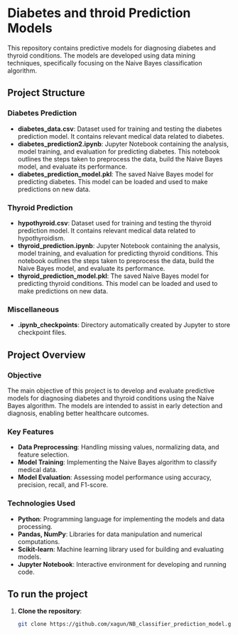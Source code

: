 # Diabetes and throid Prediction Models

This repository contains predictive models for diagnosing diabetes and thyroid conditions. The models are developed using data mining techniques, specifically focusing on the Naive Bayes classification algorithm.

## Project Structure

### Diabetes Prediction
- **diabetes_data.csv**: Dataset used for training and testing the diabetes prediction model. It contains relevant medical data related to diabetes.
- **diabetes_prediction2.ipynb**: Jupyter Notebook containing the analysis, model training, and evaluation for predicting diabetes. This notebook outlines the steps taken to preprocess the data, build the Naive Bayes model, and evaluate its performance.
- **diabetes_prediction_model.pkl**: The saved Naive Bayes model for predicting diabetes. This model can be loaded and used to make predictions on new data.

### Thyroid Prediction
- **hypothyroid.csv**: Dataset used for training and testing the thyroid prediction model. It contains relevant medical data related to hypothyroidism.
- **thyroid_prediction.ipynb**: Jupyter Notebook containing the analysis, model training, and evaluation for predicting thyroid conditions. This notebook outlines the steps taken to preprocess the data, build the Naive Bayes model, and evaluate its performance.
- **thyroid_prediction_model.pkl**: The saved Naive Bayes model for predicting thyroid conditions. This model can be loaded and used to make predictions on new data.

### Miscellaneous
- **.ipynb_checkpoints**: Directory automatically created by Jupyter to store checkpoint files.

## Project Overview

### Objective
The main objective of this project is to develop and evaluate predictive models for diagnosing diabetes and thyroid conditions using the Naive Bayes algorithm. The models are intended to assist in early detection and diagnosis, enabling better healthcare outcomes.

### Key Features
- **Data Preprocessing**: Handling missing values, normalizing data, and feature selection.
- **Model Training**: Implementing the Naive Bayes algorithm to classify medical data.
- **Model Evaluation**: Assessing model performance using accuracy, precision, recall, and F1-score.

### Technologies Used
- **Python**: Programming language for implementing the models and data processing.
- **Pandas, NumPy**: Libraries for data manipulation and numerical computations.
- **Scikit-learn**: Machine learning library used for building and evaluating models.
- **Jupyter Notebook**: Interactive environment for developing and running code.

## To run the project

1. **Clone the repository**:
   ```bash
   git clone https://github.com/xagun/NB_classifier_prediction_model.git![image](https://github.com/user-attachments/assets/0c39f8e0-6ee4-49d3-bdbc-a2dec8075800)


